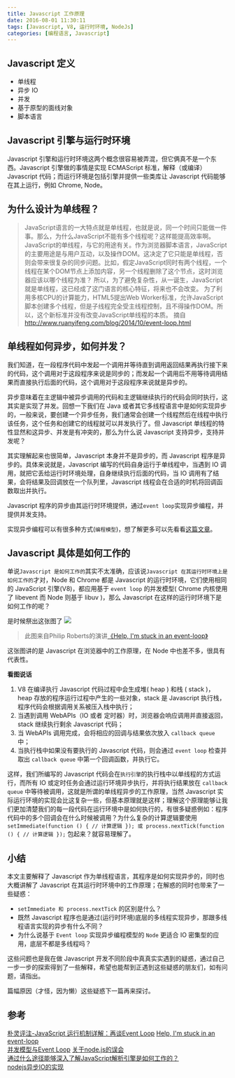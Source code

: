 ```yaml
---
title: Javascript 工作原理
date: 2016-08-01 11:30:11
tags: [Javascript, V8, 运行时环境, NodeJs]
categories: [编程语言, Javascript]
---
```




## Javascript 定义
+ 单线程
+ 异步 IO
+ 并发
+ 基于原型的面线对象
+ 脚本语言

## Javascript 引擎与运行时环境
Javascript 引擎和运行时环境这两个概念很容易被弄混，但它俩真不是一个东西。Javascript 引擎做的事情是实现 ECMAScript 标准，解释（或编译） Javascript 代码；而运行环境是包括引擎并提供一些类库让 Javascript 代码能够在其上运行，例如 Chrome, Node。
<!--more-->
## 为什么设计为单线程？
> JavaScript语言的一大特点就是单线程，也就是说，同一个时间只能做一件事。那么，为什么JavaScript不能有多个线程呢？这样能提高效率啊。
JavaScript的单线程，与它的用途有关。作为浏览器脚本语言，JavaScript的主要用途是与用户互动，以及操作DOM。这决定了它只能是单线程，否则会带来很复杂的同步问题。比如，假定JavaScript同时有两个线程，一个线程在某个DOM节点上添加内容，另一个线程删除了这个节点，这时浏览器应该以哪个线程为准？
所以，为了避免复杂性，从一诞生，JavaScript就是单线程，这已经成了这门语言的核心特征，将来也不会改变。
为了利用多核CPU的计算能力，HTML5提出Web Worker标准，允许JavaScript脚本创建多个线程，但是子线程完全受主线程控制，且不得操作DOM。所以，这个新标准并没有改变JavaScript单线程的本质。
> 摘自 http://www.ruanyifeng.com/blog/2014/10/event-loop.html

## 单线程如何异步，如何并发？
我们知道，在一段程序代码中发起一个调用并等待直到调用返回结果再执行接下来的代码，这个调用对于这段程序来说是同步的；而发起一个调用后不用等待调用结果而直接执行后面的代码，这个调用对于这段程序来说就是异步的。

异步意味着在主逻辑中被异步调用的代码和主逻辑继续执行的代码会同时执行，这其实是实现了并发。回想一下我们在 Java 或者其它多线程语言中是如何实现异步的，一般来说，要创建一个异步任务，我们通常会创建一个线程然后在线程中执行该任务，这个任务和创建它的线程就可以并发执行了。但 Javascript 单线程的特性显然和这异步、并发是有冲突的，那么为什么说 Javascript 支持异步，支持并发呢？

其实理解起来也很简单，Javascript 本身并不是异步的，而 Javascript 程序是异步的。具体来说就是，Javascript 编写的代码自身运行于单线程中，当遇到 IO 调用，就把它丢给运行时环境处理，自身继续执行后面的代码，当 IO 调用有了结果，会将结果及回调放在一个队列里，Javascript 线程会在合适的时机将回调函数取出并执行。

Javascript 程序的异步由其运行时环境提供，通过`event loop`实现异步编程，并提供并发支持。

实现异步编程可以有很多种方式(`编程模型`)，想了解更多可以先看看[这篇文章](http://www.jianshu.com/p/c4dc7866eb81)。

## Javascript 具体是如何工作的
单说`Javascript 是如何工作的`其实不太准确，应该说`Javascript 在其运行时环境上是如何工作的`才对，Node 和 Chrome 都是 Javascript 的运行时环境，它们使用相同的  JavaScript 引擎(V8)，都应用基于 `event loop` 的并发模型( Chrome 内核使用了 libevent 而 Node 则基于 libuv )，那么 Javascript 在这样的运行时环境下是如何工作的呢？

是时候祭出这张图了
![](https://pub.int64ago.org/5couq20oh7kfu8ebqpvi.png)
> 此图来自Philip Roberts的演讲[《Help, I'm stuck in an event-loop》](http://vimeo.com/96425312)

这张图讲的是 Javascript 在浏览器中的工作原理，在 Node 中也差不多，很具有代表性。

**看图说话**
1. V8 在编译执行 Javascript 代码过程中会生成堆( heap ) 和栈 ( stack )，heap 存放的程序运行过程中产生的一些对象，stack 是 Javascript 执行栈，程序代码会根据调用关系被压入栈中执行；
2. 当遇到调用 WebAPIs（IO 或者 定时器）时，浏览器会响应调用并直接返回，stack 继续执行剩余 Javascript 代码；
3. 当 WebAPIs 调用完成，会将相应的回调与结果依次放入 `callback queue` 中；
4. 当执行栈中如果没有要执行的 Javascript 代码，则会通过 `event loop` 检查并取出 `callback queue` 中第一个回调函数，并执行它。

这样，我们所编写的 Javascript 代码会在`执行引擎`的执行栈中以单线程的方式运行，而所有 IO 或定时任务会通过运行环境异步执行，并将执行结果放在 `callback queue` 中等待被调用，这就是所谓的单线程异步的工作原理，当然  Javascript 实际运行环境的实现会比这复杂一些，但基本原理就是这样；理解这个原理能够让我们更加清楚我们的每一段代码在运行环境中是如何执行的，有很多疑惑例如：程序代码中的多个回调会在什么时候被调用？为什么复杂的计算逻辑要使用 `setImmediate(function () { // 计算逻辑 }); 或 process.nextTick(function () { // 计算逻辑 });` 包起来？就容易理解了。

## 小结
本文主要解释了 Javascript 作为单线程语言，其程序是如何实现异步的，同时也大概讲解了 Javascript 在其运行时环境中的工作原理；在解惑的同时也带来了一些疑惑：

+ `setImmediate 和 process.nextTick` 的区别是什么？
+ 既然 Javascript 程序也是通过(运行时环境)底层的多线程实现异步，那跟多线程语言实现的异步有什么不同？
+ 为什么说基于 `Event loop` 实现异步编程模型的 `Node` 更适合 IO 密集型的应用，底层不都是多线程吗？

这些问题也是我在做 Javascript 开发不同阶段中真真实实遇到的疑惑，通过自己一步一步的探索得到了一些解释，希望也能帮到正遇到这些疑惑的朋友们，如有问题，请指出。

篇幅原因（才怪，因为懒）这些疑惑下一篇再来探讨。

## 参考
[朴灵评注-JavaScript 运行机制详解：再谈Event Loop](http://blog.csdn.net/lin_credible/article/details/40143961)
[Help, I'm stuck in an event-loop](http://vimeo.com/96425312)  
[并发模型与Event Loop](https://developer.mozilla.org/zh-CN/docs/Web/JavaScript/EventLoop)
[关于node.js的误会](http://www.cnblogs.com/dolphinX/p/3475090.html)  
[通过什么途径能够深入了解JavaScript解析引擎是如何工作的？](https://github.com/goddyZhao/GPosts/blob/master/javascript/%E9%80%9A%E8%BF%87%E4%BB%80%E4%B9%88%E9%80%94%E5%BE%84%E8%83%BD%E5%A4%9F%E6%B7%B1%E5%85%A5%E4%BA%86%E8%A7%A3JavaScript%E8%A7%A3%E6%9E%90%E5%BC%95%E6%93%8E%E6%98%AF%E5%A6%82%E4%BD%95%E5%B7%A5%E4%BD%9C%E7%9A%84%EF%BC%9F.md)  
[nodejs异步IO的实现](https://cnodejs.org/topic/4f16442ccae1f4aa2700113b)


<!--有没有真正的异步编程模型-->
